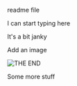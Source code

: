 readme file

I can start typing here

It's a bit janky

Add an image

![THE END]({{site.baseurl}}314499116_7c80886359_o.jpg)

Some more stuff

